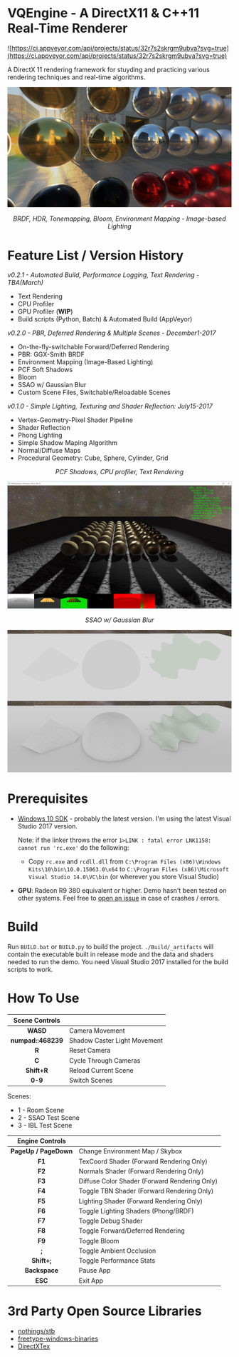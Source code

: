 # VQEngine - A DirectX11 & C++11 Real-Time Renderer

![https://ci.appveyor.com/api/projects/status/32r7s2skrgm9ubva?svg=true](https://ci.appveyor.com/api/projects/status/32r7s2skrgm9ubva?svg=true)

A DirectX 11 rendering framework for stuyding and practicing various rendering techniques and real-time algorithms. 

![](Data/Screenshots/IBL_la.PNG)

<center><i>BRDF, HDR, Tonemapping, Bloom, Environment Mapping - Image-based Lighting</i></center>

# Feature List / Version History

 *v0.2.1 - Automated Build, Performance Logging, Text Rendering - TBA(March)*
 - Text Rendering
 - CPU Profiler
 - GPU Profiler (**WIP**)
 - Build scripts (Python, Batch) & Automated Build (AppVeyor)

 *v0.2.0 - PBR, Deferred Rendering & Multiple Scenes - December1-2017*
 - On-the-fly-switchable Forward/Deferred Rendering
 - PBR: GGX-Smith BRDF
 - Environment Mapping (Image-Based Lighting)
 - PCF Soft Shadows
 - Bloom
 - SSAO w/ Gaussian Blur
 - Custom Scene Files, Switchable/Reloadable Scenes

*v0.1.0 - Simple Lighting, Texturing and Shader Reflection: July15-2017*
 - Vertex-Geometry-Pixel Shader Pipeline
 - Shader Reflection
 - Phong Lighting
 - Simple Shadow Maping Algorithm
 - Normal/Diffuse Maps
 - Procedural Geometry: Cube, Sphere, Cylinder, Grid
  



<center><i>PCF Shadows, CPU profiler, Text Rendering</i></center>

![](Data/Screenshots/space_gold.PNG)

<center><i>SSAO w/ Gaussian Blur</i></center>

![](Data/Screenshots/SSAO_GaussianBlur.PNG)

# Prerequisites

 - [Windows 10 SDK](https://developer.microsoft.com/en-us/windows/downloads/windows-10-sdk) - probably the latest version. I'm using the latest Visual Studio 2017 version.
  
   Note: if the linker throws the error `1>LINK : fatal error LNK1158: cannot run 'rc.exe'` do the following:
   - Copy `rc.exe` and `rcdll.dll` 
   from `C:\Program Files (x86)\Windows Kits\10\bin\10.0.15063.0\x64` to `C:\Program Files (x86)\Microsoft Visual Studio 14.0\VC\bin` (or wherever you store Visual Studio)
 
- **GPU**: Radeon R9 380 equivalent or higher. Demo hasn't been tested on other systems. Feel free to [open an issue](https://github.com/vilbeyli/VQEngine/issues) in case of crashes / errors.

# Build

Run `BUILD.bat` or `BUILD.py` to build the project. `./Build/_artifacts` will contain the executable built in release mode and the data and shaders needed to run the demo. You need Visual Studio 2017 installed for the build scripts to work.


# How To Use

| Scene Controls |  |
| :---: | :--- |
| **WASD** |	Camera Movement |
| **numpad::468239** |	Shadow Caster Light Movement |
| **R** | Reset Camera |
| **C** | Cycle Through Cameras |
| **Shift+R** |	Reload Current Scene |
| **0-9** |	Switch Scenes |

Scenes:
 - 1 - Room Scene
 - 2 - SSAO Test Scene
 - 3 - IBL Test Scene


| Engine Controls |  |
| :---: | :--- |
| **PageUp / PageDown** | Change Environment Map / Skybox |
| **F1** |	TexCoord Shader (Forward Rendering Only) |
| **F2** |	Normals Shader (Forward Rendering Only) |
| **F3** |	Diffuse Color Shader (Forward Rendering Only) |
| **F4** |	Toggle TBN Shader (Forward Rendering Only) |
| **F5** |	Lighting Shader (Forward Rendering Only) |
| **F6** |	Toggle Lighting Shaders (Phong/BRDF) |
| **F7** |	Toggle Debug Shader |
| **F8** |	Toggle Forward/Deferred Rendering |
| **F9** |	Toggle Bloom |
| **;** |	Toggle Ambient Occlusion |
| **Shift+;** |	Toggle Performance Stats |
| **Backspace** | Pause App |
| **ESC** |	Exit App |

# 3rd Party Open Source Libraries
 
 - [nothings/stb](https://github.com/nothings/stb)
 - [freetype-windows-binaries](https://github.com/ubawurinna/freetype-windows-binaries)
 - [DirectXTex](https://github.com/Microsoft/DirectXTex)